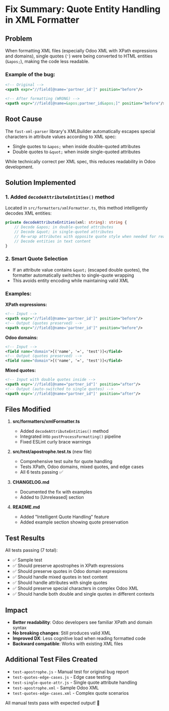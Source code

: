 # Fix Summary: Quote Entity Handling in XML Formatter

## Problem
When formatting XML files (especially Odoo XML with XPath expressions and domains), single quotes (`'`) were being converted to HTML entities (`&apos;`), making the code less readable.

### Example of the bug:
```xml
<!-- Original -->
<xpath expr="//field[@name='partner_id']" position="before"/>

<!-- After formatting (WRONG) -->
<xpath expr="//field[@name=&apos;partner_id&apos;]" position="before"/>
```

## Root Cause
The `fast-xml-parser` library's XMLBuilder automatically escapes special characters in attribute values according to XML spec:
- Single quotes to `&apos;` when inside double-quoted attributes
- Double quotes to `&quot;` when inside single-quoted attributes

While technically correct per XML spec, this reduces readability in Odoo development.

## Solution Implemented

### 1. Added `decodeAttributeEntities()` method
Located in `src/formatters/xmlFormatter.ts`, this method intelligently decodes XML entities:

```typescript
private decodeAttributeEntities(xml: string): string {
    // Decode &apos; in double-quoted attributes
    // Decode &quot; in single-quoted attributes
    // Re-wrap attributes with opposite quote style when needed for readability
    // Decode entities in text content
}
```

### 2. Smart Quote Selection
- If an attribute value contains `&quot;` (escaped double quotes), the formatter automatically switches to single-quote wrapping
- This avoids entity encoding while maintaining valid XML

### Examples:

**XPath expressions:**
```xml
<!-- Input -->
<xpath expr="//field[@name='partner_id']" position="before"/>
<!-- Output (quotes preserved) -->
<xpath expr="//field[@name='partner_id']" position="before"/>
```

**Odoo domains:**
```xml
<!-- Input -->
<field name="domain">[('name', '=', 'test')]</field>
<!-- Output (quotes preserved) -->
<field name="domain">[('name', '=', 'test')]</field>
```

**Mixed quotes:**
```xml
<!-- Input with double quotes inside -->
<xpath expr='//field[@name="partner_id"]' position="after"/>
<!-- Output (auto-switched to single quotes) -->
<xpath expr='//field[@name="partner_id"]' position="after"/>
```

## Files Modified

1. **src/formatters/xmlFormatter.ts**
   - Added `decodeAttributeEntities()` method
   - Integrated into `postProcessFormatting()` pipeline
   - Fixed ESLint curly brace warnings

2. **src/test/apostrophe.test.ts** (new file)
   - Comprehensive test suite for quote handling
   - Tests XPath, Odoo domains, mixed quotes, and edge cases
   - All 6 tests passing ✅

3. **CHANGELOG.md**
   - Documented the fix with examples
   - Added to [Unreleased] section

4. **README.md**
   - Added "Intelligent Quote Handling" feature
   - Added example section showing quote preservation

## Test Results

All tests passing (7 total):
- ✅ Sample test
- ✅ Should preserve apostrophes in XPath expressions
- ✅ Should preserve quotes in Odoo domain expressions
- ✅ Should handle mixed quotes in text content
- ✅ Should handle attributes with single quotes
- ✅ Should preserve special characters in complex Odoo XML
- ✅ Should handle both double and single quotes in different contexts

## Impact
- **Better readability**: Odoo developers see familiar XPath and domain syntax
- **No breaking changes**: Still produces valid XML
- **Improved DX**: Less cognitive load when reading formatted code
- **Backward compatible**: Works with existing XML files

## Additional Test Files Created
- `test-apostrophe.js` - Manual test for original bug report
- `test-quotes-edge-cases.js` - Edge case testing
- `test-single-quote-attr.js` - Single quote attribute handling
- `test-apostrophe.xml` - Sample Odoo XML
- `test-quotes-edge-cases.xml` - Complex quote scenarios

All manual tests pass with expected output! 🎉
